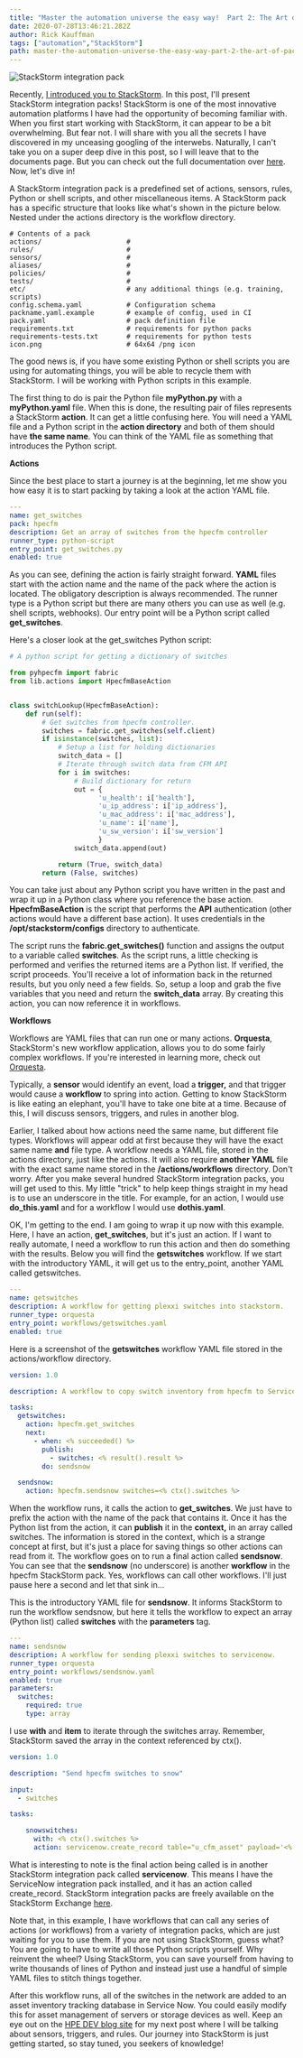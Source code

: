 ```yaml
---
title: "Master the automation universe the easy way!  Part 2: The Art of Packing! "
date: 2020-07-28T13:46:21.282Z
author: Rick Kauffman 
tags: ["automation","StackStorm"]
path: master-the-automation-universe-the-easy-way-part-2-the-art-of-packing
---
```

![StackStorm integration pack](https://hpe-developer-portal.s3.amazonaws.com/uploads/media/2020/7/stackstorm-part2-1-1595944683785.png)

Recently, [I introduced you to StackStorm](https://developer.hpe.com/blog/master-the-automation-universe-the-easy-way-part-1-introduction-to-stack). In this post, I'll present StackStorm integration packs! StackStorm is one of the most innovative automation platforms I have had the opportunity of becoming familiar with. When you first start working with StackStorm, it can appear to be a bit overwhelming. But fear not. I will share with you all the secrets I have discovered in my unceasing googling of the interwebs. Naturally, I can't take you on a super deep dive in this post, so I will leave that to the documents page. But you can check out the full documentation over [here](https://docs.stackstorm.com/packs.html). Now, let's dive in!

A StackStorm integration pack is a predefined set of actions, sensors, rules, Python or shell scripts, and other miscellaneous items. A StackStorm pack has a specific structure that looks like what's shown in the picture below. Nested under the actions directory is the workflow directory.

```
# Contents of a pack
actions/                     #
rules/                       #
sensors/                     #
aliases/                     #
policies/                    #
tests/                       #
etc/                         # any additional things (e.g. training, scripts)
config.schema.yaml           # Configuration schema
packname.yaml.example        # example of config, used in CI
pack.yaml                    # pack definition file
requirements.txt             # requirements for python packs
requirements-tests.txt       # requirements for python tests
icon.png                     # 64x64 /png icon                        
```
The good news is, if you have some existing Python or shell scripts you are using for automating things, you will be able to recycle them with StackStorm. I will be working with Python scripts in this example. 

The first thing to do is pair the Python file **myPython.py** with a **myPython.yaml** file. When this is done, the resulting pair of files represents a StackStorm **action**. It can get a little confusing here. You will need a YAML file and a Python script in the **action directory** and both of them should have **the same name**. You can think of the YAML file as something that introduces the Python script.

**Actions**

Since the best place to start a journey is at the beginning, let me show you how easy it is to start packing by taking a look at the action YAML file.


```yaml
---
name: get_switches
pack: hpecfm
description: Get an array of switches from the hpecfm controller
runner_type: python-script
entry_point: get_switches.py
enabled: true
```

As you can see, defining the action is fairly straight forward. **YAML** files start with the action name and the name of the pack where the action is located. The obligatory description is always recommended. The runner type is a Python script but there are many others you can use as well (e.g. shell scripts, webhooks). Our entry point will be a Python script called **get\_switches**.

Here's a closer look at the get\_switches Python script:


```python
# A python script for getting a dictionary of switches

from pyhpecfm import fabric
from lib.actions import HpecfmBaseAction


class switchLookup(HpecfmBaseAction):
    def run(self):
        # Get switches from hpecfm controller.
        switches = fabric.get_switches(self.client)
        if isinstance(switches, list):
            # Setup a list for holding dictionaries
            switch_data = []
            # Iterate through switch data from CFM API
            for i in switches:
                # Build dictionary for return
                out = {
                      'u_health': i['health'],
                      'u_ip_address': i['ip_address'],
                      'u_mac_address': i['mac_address'],
                      'u_name': i['name'],
                      'u_sw_version': i['sw_version']
                      }
                switch_data.append(out)

            return (True, switch_data)
        return (False, switches)
```

You can take just about any Python script you have written in the past and wrap it up in a Python class where you reference the base action. **HpecfmBaseAction** is the script that performs the **API** authentication (other actions would have a different base action). It uses credentials in the **/opt/stackstorm/configs** directory to authenticate.

The script runs the **fabric.get\_switches()** function and assigns the output to a variable called **switches**. As the script runs, a little checking is performed and verifies the returned items are a Python list. If verified, the script proceeds. You'll receive a lot of information back in the returned results, but you only need a few fields. So, setup a loop and grab the five variables that you need and return the **switch\_data** array. By creating this action, you can now reference it in workflows.

**Workflows**

Workflows are YAML files that can run one or many actions. **Orquesta**, StackStorm's new workflow application, allows you to do some fairly complex workflows. If you're interested in learning more, check out [Orquesta](https://docs.stackstorm.com/orquesta/index.html).

Typically, a **sensor** would identify an event, load a **trigger,** and that trigger would cause a **workflow** to spring into action. Getting to know StackStorm is like eating an elephant, you'll have to take one bite at a time. Because of this, I will discuss sensors, triggers, and rules in another blog.

Earlier, I talked about how actions need the same name, but different file types. Workflows will appear odd at first because they will have the exact same name **and** file type. A workflow needs a YAML file, stored in the actions directory, just like the actions. It will also require **another YAML** file with the exact same name stored in the **/actions/workflows** directory. Don't worry. After you make several hundred StackStorm integration packs, you will get used to this. My little "trick" to help keep things straight in my head is to use an underscore in the title. For example, for an action, I would use **do\_this.yaml** and for a workflow I would use **dothis.yaml**.

OK, I'm getting to the end. I am going to wrap it up now with this example. Here, I have an action, **get\_switches**, but it's just an action. If I want to really automate, I need a workflow to run this action and then do something with the results. Below you will find the **getswitches** workflow. If we start with the introductory YAML, it will get us to the entry\_point, another YAML called getswitches.


```yaml
---
name: getswitches
description: A workflow for getting plexxi switches into stackstorm.
runner_type: orquesta
entry_point: workflows/getswitches.yaml
enabled: true
```

Here is a screenshot of the **getswitches** workflow YAML file stored in the actions/workflow directory.


```yaml
version: 1.0

description: A workflow to copy switch inventory from hpecfm to ServiceNow.

tasks:
  getswitches:
    action: hpecfm.get_switches
    next:
      - when: <% succeeded() %>
        publish:
          - switches: <% result().result %>
        do: sendsnow

  sendsnow:
    action: hpecfm.sendsnow switches=<% ctx().switches %>
```

When the workflow runs, it calls the action to **get\_switches**. We just have to prefix the action with the name of the pack that contains it. Once it has the Python list from the action, it can **publish** it in the **context,** in an array called switches. The information is stored in the context, which is a strange concept at first, but it's just a place for saving things so other actions can read from it. The workflow goes on to run a final action called **sendsnow**. You can see that the **sendsnow** (no underscore) is another **workflow** in the hpecfm StackStorm pack. Yes, workflows can call other workflows. I'll just pause here a second and let that sink in…

This is the introductory YAML file for **sendsnow**. It informs StackStorm to run the workflow sendsnow, but here it tells the workflow to expect an array (Python list) called **switches** with the **parameters** tag.


```yaml
---
name: sendsnow
description: A workflow for sending plexxi switches to servicenow.
runner_type: orquesta
entry_point: workflows/sendsnow.yaml
enabled: true
parameters:
  switches:
    required: true
    type: array
```

I use **with** and **item** to iterate through the switches array. Remember, StackStorm saved the array in the context referenced by ctx().


```yaml
version: 1.0

description: "Send hpecfm switches to snow"

input:
  - switches

tasks:

    snowswitches:
      with: <% ctx().switches %>
      action: servicenow.create_record table="u_cfm_asset" payload='<% item() %>'
```

What is interesting to note is the final action being called is in another StackStorm integration pack called **servicenow**. This means I have the ServiceNow integration pack installed, and it has an action called create\_record. StackStorm integration packs are freely available on the StackStorm Exchange [here](https://exchange.stackstorm.org/).

Note that, in this example, I have workflows that can call any series of actions (or workflows) from a variety of integration packs, which are just waiting for you to use them. If you are not using StackStorm, guess what? You are going to have to write all those Python scripts yourself. Why reinvent the wheel? Using StackStorm, you can save yourself from having to write thousands of lines of Python and instead just use a handful of simple YAML files to stitch things together.

After this workflow runs, all of the switches in the network are added to an asset inventory tracking database in Service Now. You could easily modify this for asset management of servers or storage devices as well. Keep an eye out on the [HPE DEV blog site](https://developer.hpe.com/blog) for my next post where I will be talking about sensors, triggers, and rules. Our journey into StackStorm is just getting started, so stay tuned, you seekers of knowledge!